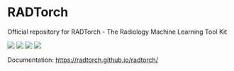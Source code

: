 
# RADTorch

Official repository for RADTorch - The Radiology Machine Learning Tool Kit

![](https://img.shields.io/badge/stable%20version-0.1.0-blue)
![](https://img.shields.io/badge/nightly%20version-0.1.1-yellow)
![](https://img.shields.io/badge/dependencies-up%20to%20date-brightgreen)
![](https://img.shields.io/badge/license-MIT-green)

Documentation: https://radtorch.github.io/radtorch/
